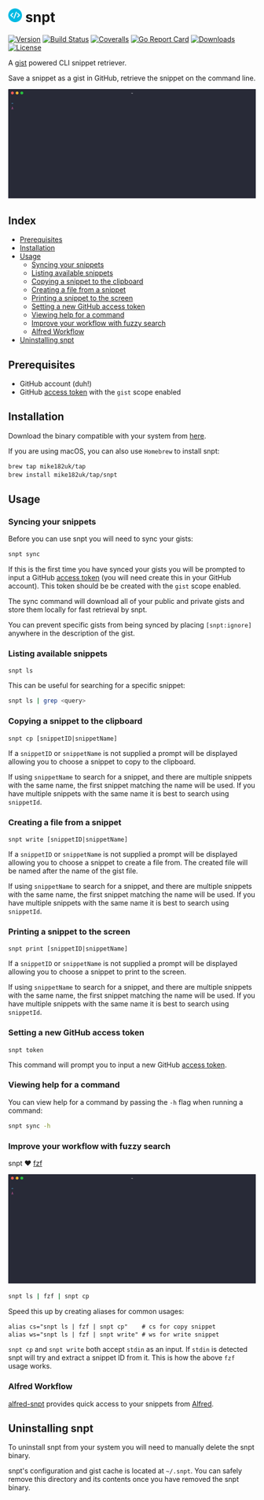 # <img src="docs/icon.png" height="28"> snpt

[![Version](https://img.shields.io/github/release/mike182uk/snpt.svg?style=flat-square)](https://github.com/mike182uk/snpt)
[![Build Status](https://img.shields.io/github/actions/workflow/status/mike182uk/snpt/ci.yml?branch=master&style=flat-square)](https://github.com/mike182uk/snpt/actions/workflows/ci.yml?query=workflow%3ACI)
[![Coveralls](https://img.shields.io/coveralls/mike182uk/snpt/master.svg?style=flat-square)](https://coveralls.io/r/mike182uk/snpt)
[![Go Report Card](https://goreportcard.com/badge/github.com/mike182uk/snpt)](https://goreportcard.com/report/github.com/mike182uk/snpt)
[![Downloads](https://img.shields.io/github/downloads/mike182uk/snpt/total.svg?style=flat-square)](https://github.com/mike182uk/snpt)
[![License](https://img.shields.io/github/license/mike182uk/snpt.svg?style=flat-square)](https://github.com/mike182uk/snpt)

A [gist](https://gist.github.com/) powered CLI snippet retriever.

Save a snippet as a gist in GitHub, retrieve the snippet on the command line.

![](docs/example.gif)

## Index

- [Prerequisites](#prerequisites)
- [Installation](#installation)
- [Usage](#usage)
  - [Syncing your snippets](#syncing-your-snippets)
  - [Listing available snippets](#listing-available-snippets)
  - [Copying a snippet to the clipboard](#copying-a-snippet-to-the-clipboard)
  - [Creating a file from a snippet](#creating-a-file-from-a-snippet)
  - [Printing a snippet to the screen](#printing-a-snippet-to-the-screen)
  - [Setting a new GitHub access token](#setting-a-new-github-access-token)
  - [Viewing help for a command](#viewing-help-for-a-command)
  - [Improve your workflow with fuzzy search](#improve-your-workflow-with-fuzzy-search)
  - [Alfred Workflow](#alfred-workflow)
- [Uninstalling snpt](#uninstalling-snpt)

## <a id="prerequisites"></a>Prerequisites

- GitHub account (duh!)
- GitHub [access token](https://github.com/blog/1509-personal-api-tokens) with the `gist` scope enabled

## <a id="installation"></a>Installation

Download the binary compatible with your system from  [here](https://github.com/mike182uk/snpt/releases).

If you are using macOS, you can also use `Homebrew` to install snpt:

```bash
brew tap mike182uk/tap
brew install mike182uk/tap/snpt
```

## <a id="usage"></a>Usage

### <a id="syncing"></a>Syncing your snippets

Before you can use snpt you will need to sync your gists:

```bash
snpt sync
```

If this is the first time you have synced your gists you will be prompted to input a GitHub [access token](https://github.com/blog/1509-personal-api-tokens) (you will need create this in your GitHub account). This token should be be created with the `gist` scope enabled.

The sync command will download all of your public and private gists and store them locally for fast retrieval by snpt.

You can prevent specific gists from being synced by placing `[snpt:ignore]` anywhere in the description of the gist.

### <a id="list"></a>Listing available snippets

```
snpt ls
```

This can be useful for searching for a specific snippet: 

```bash
snpt ls | grep <query>
```

### <a id="cp"></a>Copying a snippet to the clipboard

```
snpt cp [snippetID|snippetName]
```

If a `snippetID` or `snippetName` is not supplied a prompt will be displayed allowing you to choose a snippet to copy to the clipboard.

If using `snippetName` to search for a snippet, and there are multiple snippets with the same name, the first snippet matching the name will be used. If you have multiple snippets with the same name it is best to search using `snippetId`.

### <a id="write"></a>Creating a file from a snippet

```
snpt write [snippetID|snippetName]
```

If a `snippetID` or `snippetName` is not supplied a prompt will be displayed allowing you to choose a snippet to create a file from. The created file will be named after the name of the gist file.

If using `snippetName` to search for a snippet, and there are multiple snippets with the same name, the first snippet matching the name will be used. If you have multiple snippets with the same name it is best to search using `snippetId`.

### <a id="print"></a>Printing a snippet to the screen

```
snpt print [snippetID|snippetName]
```

If a `snippetID` or `snippetName` is not supplied a prompt will be displayed allowing you to choose a snippet to print to the screen.

If using `snippetName` to search for a snippet, and there are multiple snippets with the same name, the first snippet matching the name will be used. If you have multiple snippets with the same name it is best to search using `snippetId`.

### <a id="token"></a>Setting a new GitHub access token

```
snpt token
```

This command will prompt you to input a new GitHub [access token](https://github.com/blog/1509-personal-api-tokens).

### <a id="help"></a>Viewing help for a command

You can view help for a command by passing the `-h` flag when running a command:

```bash
snpt sync -h
```

### <a id="fuzzy-search"></a>Improve your workflow with fuzzy search

snpt ❤️ [fzf](https://github.com/junegunn/fzf)


![](docs/fzf-example.gif)

```bash
snpt ls | fzf | snpt cp
```

Speed this up by creating aliases for common usages:

```
alias cs="snpt ls | fzf | snpt cp"    # cs for copy snippet
alias ws="snpt ls | fzf | snpt write" # ws for write snippet
```

`snpt cp` and `snpt write` both accept `stdin` as an input. If `stdin` is detected snpt will try and extract a snippet ID from it. This is how the above `fzf` usage works.

### <a id="alfred-workflow"></a>Alfred Workflow

[alfred-snpt](https://github.com/mike182uk/alfred-snpt) provides quick access to your snippets from [Alfred](https://www.alfredapp.com/).

## <a id="uninstall"></a>Uninstalling snpt

To uninstall snpt from your system you will need to manually delete the snpt binary.

snpt's configuration and gist cache is located at `~/.snpt`. You can safely remove this directory and its contents once you have removed the snpt binary.
